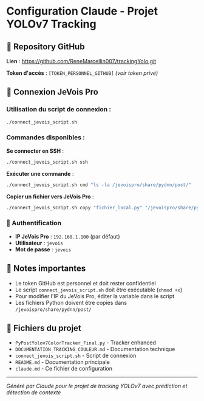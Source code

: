 # Configuration Claude - Projet YOLOv7 Tracking

## 🔗 Repository GitHub

**Lien** : https://github.com/ReneMarcellin007/trackingYolo.git

**Token d'accès** : `[TOKEN_PERSONNEL_GITHUB]` *(voir token privé)*

## 📡 Connexion JeVois Pro

### Utilisation du script de connexion :

```bash
./connect_jevois_script.sh
```

### Commandes disponibles :

**Se connecter en SSH** :
```bash
./connect_jevois_script.sh ssh
```

**Exécuter une commande** :
```bash
./connect_jevois_script.sh cmd "ls -la /jevoispro/share/pydnn/post/"
```

**Copier un fichier vers JeVois Pro** :
```bash
./connect_jevois_script.sh copy "fichier_local.py" "/jevoispro/share/pydnn/post/fichier_distant.py"
```

### 🔐 Authentification
- **IP JeVois Pro** : `192.168.1.100` (par défaut)
- **Utilisateur** : `jevois`
- **Mot de passe** : `jevois`

## 📝 Notes importantes

- Le token GitHub est personnel et doit rester confidentiel
- Le script `connect_jevois_script.sh` doit être exécutable (`chmod +x`)
- Pour modifier l'IP du JeVois Pro, éditer la variable dans le script
- Les fichiers Python doivent être copiés dans `/jevoispro/share/pydnn/post/`

## 🎯 Fichiers du projet

- `PyPostYolov7ColorTracker_Final.py` - Tracker enhanced
- `DOCUMENTATION_TRACKING_COULEUR.md` - Documentation technique
- `connect_jevois_script.sh` - Script de connexion
- `README.md` - Documentation principale
- `claude.md` - Ce fichier de configuration

---
*Généré par Claude pour le projet de tracking YOLOv7 avec prédiction et détection de contexte*